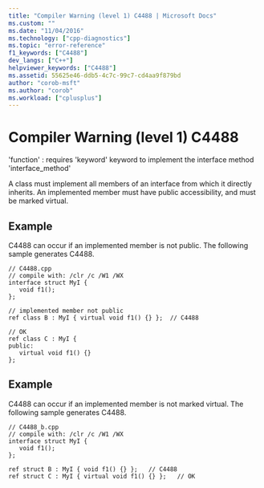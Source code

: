 ```yaml
---
title: "Compiler Warning (level 1) C4488 | Microsoft Docs"
ms.custom: ""
ms.date: "11/04/2016"
ms.technology: ["cpp-diagnostics"]
ms.topic: "error-reference"
f1_keywords: ["C4488"]
dev_langs: ["C++"]
helpviewer_keywords: ["C4488"]
ms.assetid: 55625e46-ddb5-4c7c-99c7-cd4aa9f879bd
author: "corob-msft"
ms.author: "corob"
ms.workload: ["cplusplus"]
---
```

# Compiler Warning (level 1) C4488
'function' : requires 'keyword' keyword to implement the interface method 'interface_method'  
  
 A class must implement all members of an interface from which it directly inherits. An implemented member must have public accessibility, and must be marked virtual.  
  
## Example  
 C4488 can occur if an implemented member is not public. The following sample generates C4488.  
  
```  
// C4488.cpp  
// compile with: /clr /c /W1 /WX  
interface struct MyI {  
   void f1();  
};  
  
// implemented member not public  
ref class B : MyI { virtual void f1() {} };  // C4488  
  
// OK  
ref class C : MyI {  
public:  
   virtual void f1() {}  
};  
```  
  
## Example  
 C4488 can occur if an implemented member is not marked virtual. The following sample generates C4488.  
  
```  
// C4488_b.cpp  
// compile with: /clr /c /W1 /WX  
interface struct MyI {  
   void f1();  
};  
  
ref struct B : MyI { void f1() {} };   // C4488  
ref struct C : MyI { virtual void f1() {} };   // OK  
```
